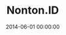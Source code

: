 ---
layout: inner
position: left
title: 'Nonton.ID'
lead_text: 'For a fun purpose, recreating a Twitch-like website interface.'
tags: ['HTML', 'CSS', 'Bootstrap', 'Javascript']
featured_image: ['/img/posts/nonton.png']
date: 2014-06-01 00:00:00
categories: ['Web Design']
project_link: ''
button_icon: ''
button_text: ''
order: 5
visible: 1
company: 'For fun work'
---